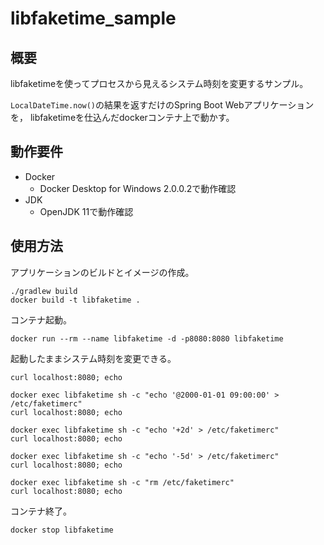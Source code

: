 # libfaketime_sample

## 概要

libfaketimeを使ってプロセスから見えるシステム時刻を変更するサンプル。

`LocalDateTime.now()`の結果を返すだけのSpring Boot Webアプリケーションを，
libfaketimeを仕込んだdockerコンテナ上で動かす。

## 動作要件
- Docker
  - Docker Desktop for Windows 2.0.0.2で動作確認
- JDK
  - OpenJDK 11で動作確認

## 使用方法
アプリケーションのビルドとイメージの作成。
```
./gradlew build
docker build -t libfaketime .
```

コンテナ起動。
```
docker run --rm --name libfaketime -d -p8080:8080 libfaketime
```

起動したままシステム時刻を変更できる。
```
curl localhost:8080; echo

docker exec libfaketime sh -c "echo '@2000-01-01 09:00:00' > /etc/faketimerc"
curl localhost:8080; echo

docker exec libfaketime sh -c "echo '+2d' > /etc/faketimerc"
curl localhost:8080; echo

docker exec libfaketime sh -c "echo '-5d' > /etc/faketimerc"
curl localhost:8080; echo

docker exec libfaketime sh -c "rm /etc/faketimerc"
curl localhost:8080; echo
```

コンテナ終了。
```
docker stop libfaketime
```
